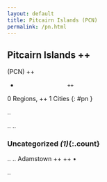```yaml
---
layout: default
title: Pitcairn Islands (PCN)
permalink: /pn.html
---
```



## Pitcairn Islands   ++
(PCN)  ++
-                     ++
0 Regions, ++
1 Cities
{: #pn }

.. 




.. 
.. 


### Uncategorized _(1)_{:.count}


..
..
Adamstown  ++
 ++
•




.. 
 
